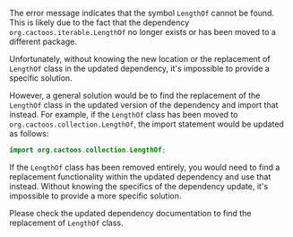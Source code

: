 The error message indicates that the symbol `LengthOf` cannot be found. This is likely due to the fact that the dependency `org.cactoos.iterable.LengthOf` no longer exists or has been moved to a different package. 

Unfortunately, without knowing the new location or the replacement of `LengthOf` class in the updated dependency, it's impossible to provide a specific solution. 

However, a general solution would be to find the replacement of the `LengthOf` class in the updated version of the dependency and import that instead. For example, if the `LengthOf` class has been moved to `org.cactoos.collection.LengthOf`, the import statement would be updated as follows:

```java
import org.cactoos.collection.LengthOf;
```

If the `LengthOf` class has been removed entirely, you would need to find a replacement functionality within the updated dependency and use that instead. Without knowing the specifics of the dependency update, it's impossible to provide a more specific solution.

Please check the updated dependency documentation to find the replacement of `LengthOf` class.